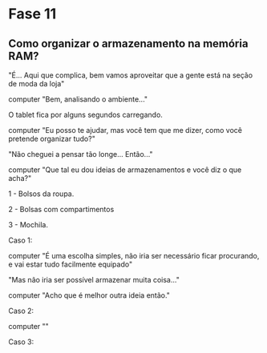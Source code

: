 # Fase 11

## Como organizar o armazenamento na memória RAM?

"É... Aqui que complica, bem vamos aproveitar que a gente está na seção de moda da loja"

computer "Bem, analisando o ambiente..."

O tablet fica por alguns segundos carregando.

computer "Eu posso te ajudar, mas você tem que me dizer, como você pretende organizar tudo?"

"Não cheguei a pensar tão longe... Então..."

computer "Que tal eu dou ideias de armazenamentos e você diz o que acha?"

1 - Bolsos da roupa.

2 - Bolsas com compartimentos

3 - Mochila.

Caso 1:

computer "É uma escolha simples, não iria ser necessário ficar procurando, e vai estar tudo facilmente equipado"

"Mas não iria ser possível armazenar muita coisa..."

computer "Acho que é melhor outra ideia então."

Caso 2:

computer ""

Caso 3:
